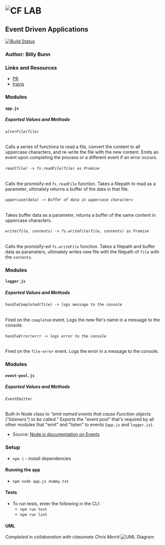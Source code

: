 ![CF](http://i.imgur.com/7v5ASc8.png) LAB
=================================================

<!-- LINKS -->
<!-- Replace the link for each in brackets below -->
<!-- PR (working into submission) -->
[1]: https://github.com/401-advanced-javascript-billybunn/lab-16/pull/1
<!-- travis build -->
[2]: https://travis-ci.com/401-advanced-javascript-billybunn/lab-16/builds/107566238
<!-- back-end -->
[3]: http://xyz.com
<!-- front-end -->
[4]: http://xyz.com
<!-- swagger -->
[5]: http://xyz.com
<!-- jsdoc-->
[6]: heroku-link/docs 

## Event Driven Applications
[![Build Status](https://travis-ci.com/401-advanced-javascript-billybunn/lab-16.svg?branch=master)](https://travis-ci.com/401-advanced-javascript-billybunn/lab-16)
### Author: Billy Bunn

### Links and Resources
* [PR][1]
* [travis][2]
<!-- (when applicable) -->
<!-- * [back-end][3] -->
<!-- (when applicable) -->
<!-- * [front-end][4] -->

<!-- #### Documentation -->
<!-- API assignments only -->
<!-- * [swagger][5] -->
<!-- (All assignments) -->
<!-- * [jsdoc][6] -->

### Modules
#### `app.js`
##### Exported Values and Methods

###### `alterFile(file)`
Calls a series of functions to read a file, convert the content to all uppercase characters, and re-write the file with the new content. Emits an event upon completing the process or a different event if an error occurs.

###### `read(file) -> fs.readFile(file) as Promise`
Calls the promisify-ed `fs.readFile` function. Takes a filepath to read as a parameter, ultimately returns a buffer of the data in that file.

###### `uppercase(data) -> Buffer of data in uppercase characters`
Takes buffer data as a parameter, returns a buffer of the same content in uppercase characters.

###### `write(file, contents) -> fs.writeFile(file, contents) as Promise`
Calls the promisify-ed `fs.writeFile` function. Takes a filepath and buffer data as parameters, ultimately writes new file with the filepath of `file` with the `contents`.

### Modules
#### `logger.js`
##### Exported Values and Methods

###### `handleCompleted(file) -> logs message to the console`
Fired on the `completed` event. Logs the new file's name in a message to the console.

###### `handleError(err) -> logs error to the console`
Fired on the `file-error` event. Logs the error in a message to the console.

### Modules
#### `event-pool.js`
##### Exported Values and Methods

###### `EventEmitter`
Built-in Node class to _“emit named events that cause Function objects ("listeners") to be called.”_ Exports the "event pool" that's required by all other modules that "emit" and "listen" to events (`app.js` and `logger.js`).
- Source: [Node.js documentation on Events](https://nodejs.org/api/events.html#events_class_eventemitter)

### Setup
<!-- #### `.env` requirements -->
* `npm i` - install dependencies
<!-- * `PORT` - assign a port number -->
<!-- * `MONGODB_URI` - URL to the running mongo instance/db -->


#### Running the app
<!-- * `npm start` -->
* `npm node app.js dummy.txt`

<!-- * Endpoint: `/` -->
<!-- * Endpoint: `/foo/bar/` -->
  <!-- * Returns a JSON object with abc in it. -->
<!-- * Endpoint: `/bing/zing/` -->
  <!-- * Returns a JSON object with xyz in it. -->
  
#### Tests
* To run tests, enter the following in the CLI:
  * `npm run test`
  * `npm run lint`
<!-- * What assertions were made? -->
<!-- * What assertions need to be / should be made? -->

#### UML
_Completed in collaboration with classmate Chris Merrit_
![UML Diagram](https://i.imgur.com/rMEDBls.jpg)
